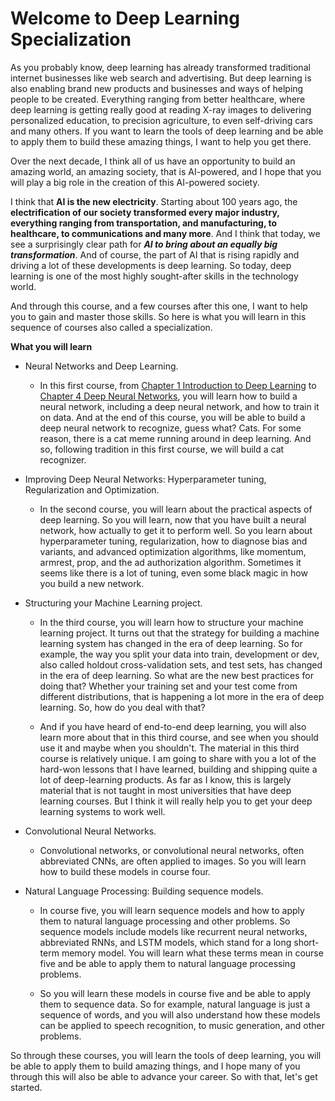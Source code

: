 # Welcome to Deep Learning Specialization

As you probably know, deep learning has already transformed traditional internet businesses like web search and advertising. But deep learning is also enabling brand new products and businesses and ways of helping people to be created. Everything ranging from better healthcare, where deep learning is getting really good at reading X-ray images to delivering personalized education, to precision agriculture, to even self-driving cars and many others. If you want to learn the tools of deep learning and be able to apply them to build these amazing things, I want to help you get there. 

Over the next decade, I think all of us have an opportunity to build an amazing world, an amazing society, that is AI-powered, and I hope that you will play a big role in the creation of this AI-powered society. 

I think that **AI is the new electricity**. Starting about 100 years ago, the **electrification of our society transformed every major industry, everything ranging from transportation, and manufacturing, to healthcare, to communications and many more**. And I think that today, we see a surprisingly clear path for ***AI to bring about an equally big transformation***. And of course, the part of AI that is rising rapidly and driving a lot of these developments is deep learning. So today, deep learning is one of the most highly sought-after skills in the technology world.

And through this course, and a few courses after this one, I want to help you to gain and master those skills. So here is what you will learn in this sequence of courses also called a specialization. 

**What you will learn**

- Neural Networks and Deep Learning.

    - In this first course, from [Chapter 1 Introduction to Deep Learning](Intro2DL) to [Chapter 4 Deep Neural Networks](DNN), you will learn how to build a neural network, including a deep neural network, and how to train it on data. And at the end of this course, you will be able to build a deep neural network to recognize, guess what? Cats. For some reason, there is a cat meme running around in deep learning. And so, following tradition in this first course, we will build a cat recognizer.
 
- Improving Deep Neural Networks: Hyperparameter tuning, Regularization and Optimization.

    - In the second course, you will learn about the practical aspects of deep learning. So you will learn, now that you have built a neural network, how actually to get it to perform well. So you learn about hyperparameter tuning, regularization, how to diagnose bias and variants, and advanced optimization algorithms, like momentum, armrest, prop, and the ad authorization algorithm. Sometimes it seems like there is a lot of tuning, even some black magic in how you build a new network. 

- Structuring your Machine Learning project.

    - In the third course, you will learn how to structure your machine learning project. It turns out that the strategy for building a machine learning system has changed in the era of deep learning. So for example, the way you split your data into train, development or dev, also called holdout cross-validation sets, and test sets, has changed in the era of deep learning. So what are the new best practices for doing that? Whether your training set and your test come from different distributions, that is happening a lot more in the era of deep learning. So, how do you deal with that?
      
    - And if you have heard of end-to-end deep learning, you will also learn more about that in this third course, and see when you should use it and maybe when you shouldn't. The material in this third course is relatively unique. I am going to share with you a lot of the hard-won lessons that I have learned, building and shipping quite a lot of deep-learning products. As far as I know, this is largely material that is not taught in most universities that have deep learning courses. But I think it will really help you to get your deep learning systems to work well.

- Convolutional Neural Networks.

    - Convolutional networks, or convolutional neural networks, often abbreviated CNNs, are often applied to images. So you will learn how to build these models in course four.
 

- Natural Language Processing: Building sequence models.

    - In course five, you will learn sequence models and how to apply them to natural language processing and other problems. So sequence models include models like recurrent neural networks, abbreviated RNNs, and LSTM models, which stand for a long short-term memory model. You will learn what these terms mean in course five and be able to apply them to natural language processing problems.
      
    - So you will learn these models in course five and be able to apply them to sequence data. So for example, natural language is just a sequence of words, and you will also understand how these models can be applied to speech recognition, to music generation, and other problems.


So through these courses, you will learn the tools of deep learning, you will be able to apply them to build amazing things, and I hope many of you through this will also be able to advance your career. So with that, let's get started.

```{tableofcontents}
```
